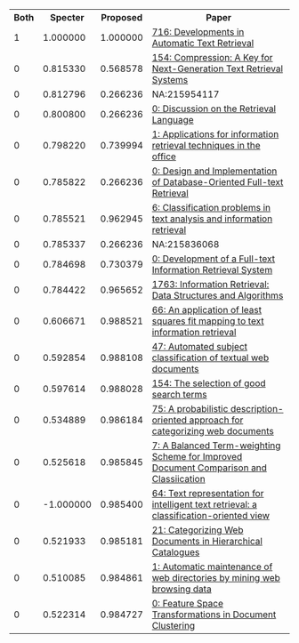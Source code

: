 <html><table><tr>
<th>Both</th>
<th>Specter</th>
<th>Proposed</th>
<th>Paper</th>
</tr>
<tr>
<td>1</td>
<td>1.000000</td>
<td>1.000000</td>
<td><a href="https://www.semanticscholar.org/paper/36b3711f06725def5884d9d9a48ad689d8187149">716: Developments in Automatic Text Retrieval</a></td>
</tr>
<tr>
<td>0</td>
<td>0.815330</td>
<td>0.568578</td>
<td><a href="https://www.semanticscholar.org/paper/2014a160c4d19c15148c3f7ba1aede28bd5e5129">154: Compression: A Key for Next-Generation Text Retrieval Systems</a></td>
</tr>
<tr>
<td>0</td>
<td>0.812796</td>
<td>0.266236</td>
<td>NA:215954117</td>
</tr>
<tr>
<td>0</td>
<td>0.800800</td>
<td>0.266236</td>
<td><a href="https://www.semanticscholar.org/paper/f2eb10e8fa5ea56aee81dfb2b5122d77ba0b8c2e">0: Discussion on the Retrieval Language</a></td>
</tr>
<tr>
<td>0</td>
<td>0.798220</td>
<td>0.739994</td>
<td><a href="https://www.semanticscholar.org/paper/0ced54b41ed9e0955a4cf5608874803a912cac10">1: Applications for information retrieval techniques in the office</a></td>
</tr>
<tr>
<td>0</td>
<td>0.785822</td>
<td>0.266236</td>
<td><a href="https://www.semanticscholar.org/paper/5475c9d0285a68c7d5c4726a86898d0f86c165db">0: Design and Implementation of Database-Oriented Full-text Retrieval</a></td>
</tr>
<tr>
<td>0</td>
<td>0.785521</td>
<td>0.962945</td>
<td><a href="https://www.semanticscholar.org/paper/0fea5f5781007fb9d44f7ba858f8d646a0d922cf">6: Classification problems in text analysis and information retrieval</a></td>
</tr>
<tr>
<td>0</td>
<td>0.785337</td>
<td>0.266236</td>
<td>NA:215836068</td>
</tr>
<tr>
<td>0</td>
<td>0.784698</td>
<td>0.730379</td>
<td><a href="https://www.semanticscholar.org/paper/39260f0005764de96111229d05c0f53ad37f4b11">0: Development of a Full-text Information Retrieval System</a></td>
</tr>
<tr>
<td>0</td>
<td>0.784422</td>
<td>0.965652</td>
<td><a href="https://www.semanticscholar.org/paper/3f133e39f3fb543f25a1a75400b81c0d42c6a91c">1763: Information Retrieval: Data Structures and Algorithms</a></td>
</tr>
<tr>
<td>0</td>
<td>0.606671</td>
<td>0.988521</td>
<td><a href="https://www.semanticscholar.org/paper/b688e610d6b52fcba62b3e47b6ec7c90e16ff2df">66: An application of least squares fit mapping to text information retrieval</a></td>
</tr>
<tr>
<td>0</td>
<td>0.592854</td>
<td>0.988108</td>
<td><a href="https://www.semanticscholar.org/paper/232bd92b41bfff37f4b2428d7c8e8283a6ea4409">47: Automated subject classification of textual web documents</a></td>
</tr>
<tr>
<td>0</td>
<td>0.597614</td>
<td>0.988028</td>
<td><a href="https://www.semanticscholar.org/paper/747bc5cc0cd2ae233b870a0f4f7b72ccb9538abe">154: The selection of good search terms</a></td>
</tr>
<tr>
<td>0</td>
<td>0.534889</td>
<td>0.986184</td>
<td><a href="https://www.semanticscholar.org/paper/2a3759f93e450a67a9daae3de1f2ff7cb9c657c9">75: A probabilistic description-oriented approach for categorizing web documents</a></td>
</tr>
<tr>
<td>0</td>
<td>0.525618</td>
<td>0.985845</td>
<td><a href="https://www.semanticscholar.org/paper/85407240afefb8764d5f2d6ab73af008225c0c46">7: A Balanced Term-weighting Scheme for Improved Document Comparison and Classiication</a></td>
</tr>
<tr>
<td>0</td>
<td>-1.000000</td>
<td>0.985400</td>
<td><a href="https://www.semanticscholar.org/paper/aecf9f96f2fa2a480cb82e349ce26b5fe7c57f1f">64: Text representation for intelligent text retrieval: a classification-oriented view</a></td>
</tr>
<tr>
<td>0</td>
<td>0.521933</td>
<td>0.985181</td>
<td><a href="https://www.semanticscholar.org/paper/e3b5df9e52d7553479b893cce83d6c074f3945c0">21: Categorizing Web Documents in Hierarchical Catalogues</a></td>
</tr>
<tr>
<td>0</td>
<td>0.510085</td>
<td>0.984861</td>
<td><a href="https://www.semanticscholar.org/paper/90624b9531a76800f2744668ad6301f7388aa1c1">1: Automatic maintenance of web directories by mining web browsing data</a></td>
</tr>
<tr>
<td>0</td>
<td>0.522314</td>
<td>0.984727</td>
<td><a href="https://www.semanticscholar.org/paper/5475b9097cda78c4dd956e004f0fbb71c91952ce">0: Feature Space Transformations in Document Clustering</a></td>
</tr>
</table></html>
